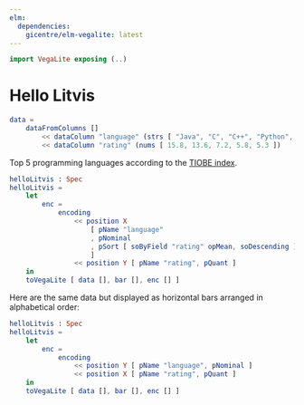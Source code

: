 ```yaml
---
elm:
  dependencies:
    gicentre/elm-vegalite: latest
---
```


```elm {l=hidden}
import VegaLite exposing (..)
```

# Hello Litvis

```elm {l=hidden}
data =
    dataFromColumns []
        << dataColumn "language" (strs [ "Java", "C", "C++", "Python", "C#" ])
        << dataColumn "rating" (nums [ 15.8, 13.6, 7.2, 5.8, 5.3 ])
```

Top 5 programming languages according to the [TIOBE index](https://www.tiobe.com/tiobe-index).

```elm {v siding}
helloLitvis : Spec
helloLitvis =
    let
        enc =
            encoding
                << position X
                    [ pName "language"
                    , pNominal
                    , pSort [ soByField "rating" opMean, soDescending ]
                    ]
                << position Y [ pName "rating", pQuant ]
    in
    toVegaLite [ data [], bar [], enc [] ]
```

Here are the same data but displayed as horizontal bars arranged in alphabetical order:

```elm {v siding}
helloLitvis : Spec
helloLitvis =
    let
        enc =
            encoding
                << position Y [ pName "language", pNominal ]
                << position X [ pName "rating", pQuant ]
    in
    toVegaLite [ data [], bar [], enc [] ]
```

